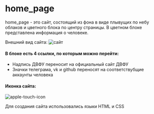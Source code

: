 # home_page

home_page - это сайт, состоящий из фона в виде плывущих по небу облаков и цветного блока по центру страницы. В цветном блоке представлена информация о человеке.

Внешний вид сайта:
![сайт](https://github.com/Abagado/home_page/assets/147521764/df8236ab-3342-42e5-b297-24b6baacfe15)

#### В блоке есть 4 ссылки, по которым можно перейти:
  - Надпись ДВФУ переносит на официальный сайт ДВФУ
  - Значки телеграма, vk и github переносят на соответствубщие аккаунты человека

#### Иконка сайта:
![apple-touch-icon](https://github.com/Abagado/home_page/assets/147521764/479233e9-f7ad-45d2-863d-727b0c73bcee)

 Для создания сайта использовались языки HTML и CSS





